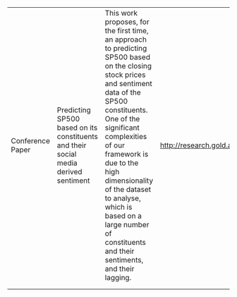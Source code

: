 

|   |   |   |   |   |
|---|---|---|---|---|
| Conference Paper  | Predicting SP500 based on its constituents and their social media derived sentiment  |  This work proposes, for the first time, an approach to predicting SP500 based on the closing stock prices and sentiment data of the SP500 constituents. One of the significant complexities of our framework is due to the high dimensionality of the dataset to analyse, which is based on a large number of constituents and their sentiments, and their lagging. | http://research.gold.ac.uk/26368/  |   |
|   |   |   |   |   |
|   |   |   |   |   |